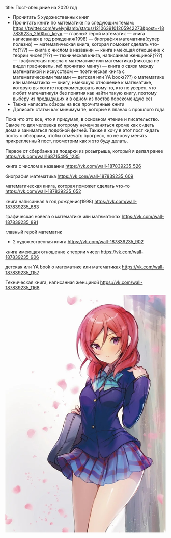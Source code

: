 title: Пост-обещание на 2020 год

- Прочитать 5 художественных книг
- Прочитать книги по математике по следующим темам:
https://twitter.com/evelynjlamb/status/1210639101205942273&post=-187839235_250&cc_key=
— главный герой математик
— книга написанная в год рождения(1998)
— биография математика(супер полезно)
— математическая книга, которая поможет сделать что-то(???)
— книга с числом в названии
— книга имеющая отношение к теории чисел(???)
— техническая книга, написанная женщиной(???)
— графическая новела о математике или математиках(никогда не видел графновелы, мб прочитаю мангу)
— книга о связи между математикой и искусством
— поэтическая книга с математическими темами
— детская или YA book(???) о математике или математиках
— книгу, имеющую отношение к математике, которую вы хотите порекомендовать кому-то, кто не уверен, что любит математику(я без понятия как найти такую книгу, поэтому выберу из предыдущих и в одном из постов порекомендую ее)
- Также написать обзоры на все прочитанные книги
- Дописать статьи как минимум те, которые в планах с прошлого года

Пока что это все, что я придумал, в основном чтение и писательство. Самое то для человека которому нечем заняться кроме как сидеть дома и заниматься подобной фигней. Также я хочу в этот пост кидать посты с обзорами, чтобы отмечать прогресс, но не хочу менять прикрепленный пост, посмотрим как я это буду делать.

Первое от сбербанка за подарки из розыгрыша, который я делал ранее
https://vk.com/wall168715495_1235

книга с числом в названии
https://vk.com/wall-187839235_526

биография математика
https://vk.com/wall-187839235_609

математическая книга, которая поможет сделать что-то
https://vk.com/wall-187839235_652

книга написанная в год рождения(1998)
https://vk.com/wall-187839235_683

графическая новела о математике или математиках
https://vk.com/wall-187839235_891

главный герой математик
+ 2 художественная книга
https://vk.com/wall-187839235_902

книга имеющая отношение к теории чисел
https://vk.com/wall-187839235_906

детская или YA book о математике или математиках
https://vk.com/wall-187839235_1157

Техническая книга, написанная женщиной
https://vk.com/wall-187839235_1168

![](/blog/static/img/lxmg6dJbSJE.jpg)
